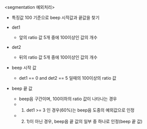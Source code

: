 <segmentation 예외처리>

- 특징값 100 기준으로 beep 시작값과 끝값을 찾기

- det1 
  - 앞의 ratio 값 5개 중에 100이상인 값의 개수
- det2 
  - 뒤의 ratio 값 5개 중에 100이상인 값의 개수

- beep 시작 값
  - det1 == 0 and det2 == 5 일때의 100이상의 ratio 값

- beep 끝 값 
  - beep음 구간이며, 100이하의 ratio 값이 나타나는 경우
  - 1) det1 >= 3 인 경우(60%)는 beep음 도중의 예외값으로 인정
  - 2) 1)이 아닌 경우, beep음 끝 값의 일부 중 하나로 인정(beep 끝 값) 
